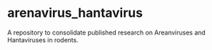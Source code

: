 # arenavirus_hantavirus
A repository to consolidate published research on Areanviruses and Hantaviruses in rodents.
